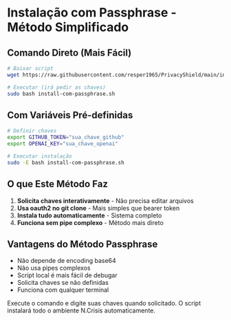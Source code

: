 # Instalação com Passphrase - Método Simplificado

## Comando Direto (Mais Fácil)

```bash
# Baixar script
wget https://raw.githubusercontent.com/resper1965/PrivacyShield/main/install-com-passphrase.sh

# Executar (irá pedir as chaves)
sudo bash install-com-passphrase.sh
```

## Com Variáveis Pré-definidas

```bash
# Definir chaves
export GITHUB_TOKEN="sua_chave_github"
export OPENAI_KEY="sua_chave_openai"

# Executar instalação
sudo -E bash install-com-passphrase.sh
```

## O que Este Método Faz

1. **Solicita chaves interativamente** - Não precisa editar arquivos
2. **Usa oauth2 no git clone** - Mais simples que bearer token
3. **Instala tudo automaticamente** - Sistema completo
4. **Funciona sem pipe complexo** - Método mais direto

## Vantagens do Método Passphrase

- Não depende de encoding base64
- Não usa pipes complexos
- Script local é mais fácil de debugar
- Solicita chaves se não definidas
- Funciona com qualquer terminal

Execute o comando e digite suas chaves quando solicitado. O script instalará todo o ambiente N.Crisis automaticamente.